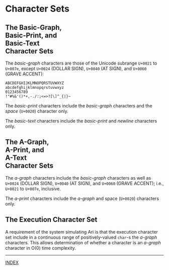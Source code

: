 Character Sets
==============

The Basic-Graph,<br>
Basic-Print, and<br>
Basic-Text<br>
Character Sets
--------------------

The _basic-graph_ characters are those of the Unicode subrange
`U+0021` to `U+007e`, except `U+0024` (DOLLAR SIGN), `U+0040` (AT SIGN), and `U+0060` (GRAVE ACCENT):

    ABCDEFGHIJKLMNOPQRSTUVWXYZ
    abcdefghijklmnopqrstuvwxyz
    0123456789
    !"#%&'()*+,-./:;<=>?[\]^_{|}~

The _basic-print_ characters include the _basic-graph_
characters and the _space_ (`U+0020`) character only.

The _basic-text_ characters include the _basic-print_ and _newline_
characters only.

The A-Graph,<br>
A-Print, and<br>
A-Text<br>
Character Sets
----------------

The _a-graph_ characters include the _basic-graph_ characters as well as `U+0024` (DOLLAR SIGN), `U+0040` (AT SIGN), and `U+0060` (GRAVE ACCENT); i.e., `U+0021` to `U+007e`, inclusive.

The _a-print_ characters include the _a-graph_ and space (`U+0020`) characters only.

The Execution Character Set
---------------------------

A requirement of the system simulating Ari is that the execution character set include in a continuous range of positively-valued `char`-s the _a-graph_ characters. This allows determination of whether a character is an _a-graph_ character in O(0) time complexity.

________________________________________________________________

[INDEX](../../index.md)
